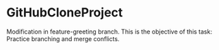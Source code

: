 # GitHubCloneProject
Modification in feature-greeting branch.
This is the objective of this task: Practice branching and merge conflicts.
